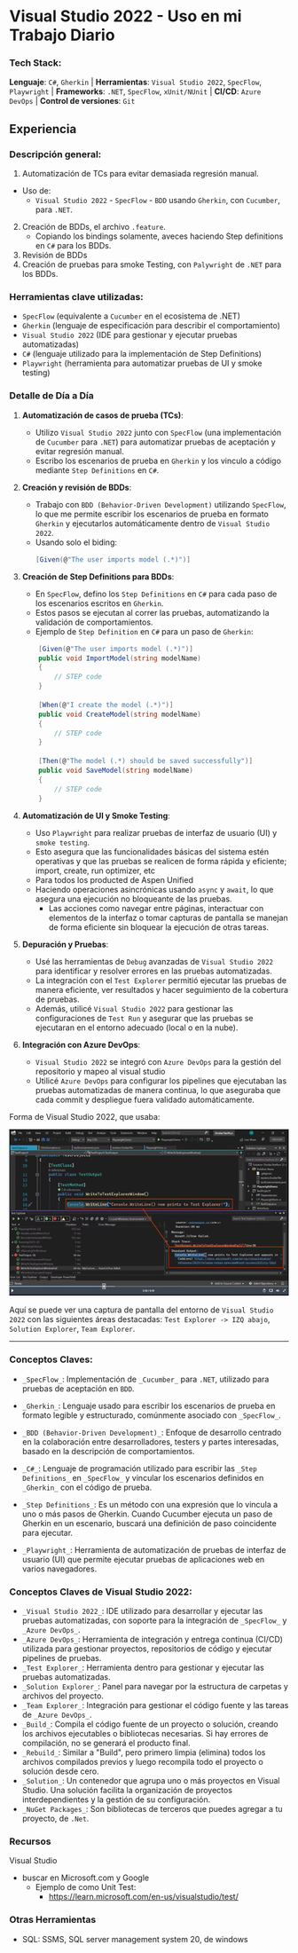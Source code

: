 # Visual Studio 2022 - Uso en mi Trabajo Diario

### Tech Stack:  
**Lenguaje**: `C#`, `Gherkin` | **Herramientas**: `Visual Studio 2022`, `SpecFlow`, `Playwright` | **Frameworks**: `.NET`, `SpecFlow`, `xUnit/NUnit` | **CI/CD**: `Azure DevOps` | **Control de versiones**: `Git`

## Experiencia
### Descripción general:

1. Automatización de TCs para evitar demasiada regresión manual. 
- Uso de: 
    - `Visual Studio 2022` - `SpecFlow` - `BDD` usando `Gherkin`, con `Cucumber`, para `.NET`.
2. Creación de BDDs, el archivo `.feature`.
    - Copiando los bindings solamente, aveces haciendo Step definitions en `C#` para los BDDs.
3. Revisión de BDDs
4. Creación de pruebas para smoke Testing, con `Palywright` de `.NET` para los BDDs.

### Herramientas clave utilizadas:

- `SpecFlow` (equivalente a `Cucumber` en el ecosistema de .NET)
- `Gherkin` (lenguaje de especificación para describir el comportamiento)
- `Visual Studio 2022` (IDE para gestionar y ejecutar pruebas automatizadas)
- `C#` (lenguaje utilizado para la implementación de Step Definitions)
- `Playwright` (herramienta para automatizar pruebas de UI y smoke testing)

### Detalle de Día a Día

1.  **Automatización de casos de prueba (TCs)**:
    - Utilizo `Visual Studio 2022` junto con `SpecFlow` (una implementación de `Cucumber` para `.NET`) para automatizar pruebas de aceptación y evitar regresión manual.
    - Escribo los escenarios de prueba en `Gherkin` y los vinculo a código mediante `Step Definitions` en `C#`.

2.  **Creación y revisión de BDDs**:
    - Trabajo con `BDD (Behavior-Driven Development)` utilizando `SpecFlow`, lo que me permite escribir los escenarios de prueba en formato `Gherkin` y ejecutarlos automáticamente dentro de `Visual Studio 2022`.
    - Usando solo el biding:
      ```csharp
      [Given(@"The user imports model (.*)")]
      ```

3.  **Creación de Step Definitions para BDDs**:

    - En `SpecFlow`, defino los `Step Definitions` en `C#` para cada paso de los escenarios escritos en `Gherkin`.
    - Estos pasos se ejecutan al correr las pruebas, automatizando la validación de comportamientos.
    - Ejemplo de `Step Definition` en `C#` para un paso de `Gherkin`:
    ```csharp
        [Given(@"The user imports model (.*)")]
        public void ImportModel(string modelName)
        {
            // STEP code     
        }
        
        [When(@"I create the model (.*)")]
        public void CreateModel(string modelName)
        {
            // STEP code
        }
        
        [Then(@"The model (.*) should be saved successfully")]
        public void SaveModel(string modelName)
        {
            // STEP code
        }
    ```
4. **Automatización de UI y Smoke Testing**:
    - Uso `Playwright` para realizar pruebas de interfaz de usuario (UI) y `smoke testing`.
    - Esto asegura que las funcionalidades básicas del sistema estén operativas  y que las pruebas se realicen de forma rápida y eficiente; import, create, run optimizer, etc
    - Para todos los producted de Aspen Unified
    - Haciendo operaciones asincrónicas usando `async` y `await`, lo que asegura una ejecución no bloqueante de las pruebas.
        - Las acciones como navegar entre páginas, interactuar con elementos de la interfaz o tomar capturas de pantalla se manejan de forma eficiente sin bloquear la ejecución de otras tareas.

5. **Depuración y Pruebas**:
    - Usé las herramientas de `Debug` avanzadas de `Visual Studio 2022` para identificar y resolver errores en las pruebas automatizadas.
    - La integración con el `Test Explorer` permitió ejecutar las pruebas de manera eficiente, ver resultados y hacer seguimiento de la cobertura de pruebas.
    - Además, utilicé `Visual Studio 2022` para gestionar las configuraciones de `Test Run` y asegurar que las pruebas se ejecutaran en el entorno adecuado (local o en la nube).

6. **Integración con Azure DevOps**:
    - `Visual Studio 2022` se integró con `Azure DevOps` para la gestión del repositorio y mapeo al visual studio
    - Utilicé `Azure DevOps` para configurar los pipelines que ejecutaban las pruebas automatizadas de manera continua, lo que aseguraba que cada commit y despliegue fuera validado automáticamente.

Forma de Visual Studio 2022, que usaba:

![Visual Studio 2022](imgs/visual_studio.jpg)

Aquí se puede ver una captura de pantalla del entorno de `Visual Studio 2022` con las siguientes áreas destacadas: `Test Explorer -> IZQ abajo`, `Solution Explorer`, `Team Explorer`.

---
 
### Conceptos Claves:
- `_SpecFlow_`: Implementación de `_Cucumber_` para `.NET`, utilizado para pruebas de aceptación en `BDD`.
- `_Gherkin_`: Lenguaje usado para escribir los escenarios de prueba en formato legible y estructurado, comúnmente asociado con `_SpecFlow_`.

- `_BDD (Behavior-Driven Development)_`: Enfoque de desarrollo centrado en la colaboración entre desarrolladores, testers y partes interesadas, basado en la descripción de comportamientos.
- `_C#_`: Lenguaje de programación utilizado para escribir las `_Step Definitions_` en `_SpecFlow_` y vincular los escenarios definidos en `_Gherkin_` con el código de prueba.
- `_Step Definitions_`: Es un método con una expresión que lo vincula a uno o más pasos de Gherkin. Cuando Cucumber ejecuta un paso de Gherkin en un escenario, buscará una definición de paso coincidente para ejecutar.
- `_Playwright_`: Herramienta de automatización de pruebas de interfaz de usuario (UI) que permite ejecutar pruebas de aplicaciones web en varios navegadores.


### Conceptos Claves de Visual Studio 2022:
- `_Visual Studio 2022_`: IDE utilizado para desarrollar y ejecutar las pruebas automatizadas, con soporte para la integración de `_SpecFlow_` y `_Azure DevOps_`.
- `_Azure DevOps_`: Herramienta de integración y entrega continua (CI/CD) utilizada para gestionar proyectos, repositorios de código y ejecutar pipelines de pruebas.
- `_Test Explorer_`: Herramienta dentro para gestionar y ejecutar las pruebas automatizadas.
- `_Solution Explorer_`: Panel para navegar por la estructura de carpetas y archivos del proyecto.
- `_Team Explorer_`: Integración para gestionar el código fuente y las tareas de `_Azure DevOps_`.
- `_Build_`: Compila el código fuente de un proyecto o solución, creando los archivos ejecutables o bibliotecas necesarias. Si hay errores de compilación, no se generará el producto final.
- `_Rebuild_`: Similar a "Build", pero primero limpia (elimina) todos los archivos compilados previos y luego recompila todo el proyecto o solución desde cero.
- `_Solution_`: Un contenedor que agrupa uno o más proyectos en Visual Studio. Una solución facilita la organización de proyectos interdependientes y la gestión de su configuración.
- `_NuGet Packages_`: Son bibliotecas de terceros que puedes agregar a tu proyecto, de `.Net`.


### Recursos

Visual Studio
- buscar en Microsoft.com y Google
    - Ejemplo de como Unit Test:
        - https://learn.microsoft.com/en-us/visualstudio/test/


### Otras Herramientas
- SQL: SSMS, SQL server management system 20, de windows